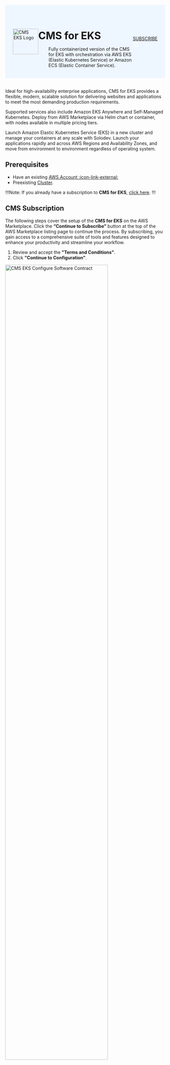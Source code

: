 #

<div class="header">
  <div class="inner">
    <img src="/static/images/logos/eks-logo.jpg" alt="CMS EKS Logo" style="width: 80px;">
    <div>
      <h1>CMS for EKS</h1>
      <p class="mb-0">Fully containerized version of the CMS for EKS with orchestration via AWS EKS <br>(Elastic Kubernetes Service) or Amazon ECS (Elastic Container Service).</p>
    </div>
  </div>
  <a class="btn-orange-lg" href="https://aws.amazon.com/marketplace/pp/prodview-s7tpcn3m7fuf6?sr=0-4&ref_=beagle&applicationId=AWSMPContessa" rel="noopener noreferrer" target="_blank">SUBSCRIBE <span><svg xmlns="http://www.w3.org/2000/svg" viewBox="0 0 16 16" width="20" height="20" fill="#fff"><path d="M3.75 2h3.5a.75.75 0 0 1 0 1.5h-3.5a.25.25 0 0 0-.25.25v8.5c0 .138.112.25.25.25h8.5a.25.25 0 0 0 .25-.25v-3.5a.75.75 0 0 1 1.5 0v3.5A1.75 1.75 0 0 1 12.25 14h-8.5A1.75 1.75 0 0 1 2 12.25v-8.5C2 2.784 2.784 2 3.75 2Zm6.854-1h4.146a.25.25 0 0 1 .25.25v4.146a.25.25 0 0 1-.427.177L13.03 4.03 9.28 7.78a.751.751 0 0 1-1.042-.018.751.751 0 0 1-.018-1.042l3.75-3.75-1.543-1.543A.25.25 0 0 1 10.604 1Z"></path></svg></span></a>
</div>

Ideal for high-availability enterprise applications, CMS for EKS provides a flexible, modern, scalable solution for delivering websites and applications to meet the most demanding production requirements. 

Supported services also include Amazon EKS Anywhere and Self-Managed Kubernetes. Deploy from AWS Marketplace via Helm chart or container, with nodes available in multiple pricing tiers. 

Launch Amazon Elastic Kubernetes Service (EKS) in a new cluster and manage your containers at any scale with Solodev. Launch your applications rapidly and across AWS Regions and Availability Zones, and move from environment to environment regardless of operating system.

<!-- CMS for EKS uses a set of YAML templates to create a new EKS cluster. All YAML templates are deployed via <a href="https://docs.aws.amazon.com/AWSCloudFormation/latest/UserGuide/Welcome.html" target="blank">AWS CloudFormation :icon-link-external:</a>. -->

<!-- <p><img src="/static/images/kubernetes/solodev-kubernetes-template.jpg" alt="Solodev EKS Architecture Diagram" style="width: 80%;"></p> -->

## Prerequisites

* Have an existing <a href="https://portal.aws.amazon.com/billing/signup?refid=em_127222&p=free&c=hp&z=1&redirect_url=https%3A%2F%2Faws.amazon.com%2Fregistration-confirmation#/support" rel="noopener noreferrer" target="_blank">AWS Account :icon-link-external:</a>
* Preexisting <a href="https://cloud.solodev.net/quickstart/cloud/kubernetes/#create-a-cluster" target="_blank">Cluster</a>.

!!!Note:
If you already have a subscription to **CMS for EKS**, [click here](#launch-software).
!!!

## CMS Subscription

The following steps cover the setup of the **CMS for EKS** on the AWS Marketplace. Click the **“Continue to Subscribe”** button at the top of the AWS Marketplace listing page to continue the process. By subscribing, you gain access to a comprehensive suite of tools and features designed to enhance your productivity and streamline your workflow.

1. Review and accept the **"Terms and Conditions"**.
2. Click **"Continue to Configuration"**.

<p><img src="/static/images/kubernetes/cms-eks-terms.jpg" alt="CMS EKS Configure Software Contract" style="width: 80%;"></p>

!!!NOTE:
Once accepted, you will receive a thank you message asking you to configure your software. <br>This process can take a few moments. Please do not exit the screen or refresh the page.
!!!

### <span class="text-teal">Configure Software</span>

1. Select **Helm chart** as the fulfillment option.
2. Click on the **"Continue to Launch"** button to proceed.

<p><img src="/static/images/kubernetes/cms-eks-configure.jpg" alt="CMS EKS Configure" style="width: 60%;"></p>

### <span class="text-teal">Launch Software</span>

Review the launch configuration details and follow the instructions to launch this software.

{% tabs %}

{% tab title="Helm Chart" %}

Before launching the CMS for EKS software, make sure you are logged into your AWS account. If you do not have an AWS account, [click here to create one](https://cloud.solodev.net/quickstart/cloud/aws/). Once you have signed in, click the button below and follow the outlined steps.

Steps coming soon...

{% endtab %}

{% endtabs %}

## Next Steps

### Add your first website

Please [follow this link](/workspace/websites/add-website/) to learn more about Solodev and to learn how to build your first website.

<style>
  /* Headers */
  .header {
    display: flex;
    align-items: center;
    justify-content: space-between;
    padding: 2rem 1.5rem;
    margin-bottom: 2rem;
    background-color: #eef6ff;
  }
  .header .inner {
    display: flex;
    align-items: center;
    justify-content: start;
  }
  .header img {
    width: 80px;
  }
  .header h1 {
    margin-left: 0;
    font-size: 2rem;
    margin-bottom: 0.25rem;
  }
  .header p {
    padding-left: 2rem;
    margin-bottom: 0;
  }
</style>